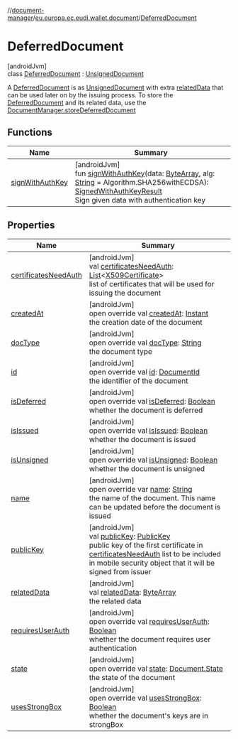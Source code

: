//[document-manager](../../../index.md)/[eu.europa.ec.eudi.wallet.document](../index.md)/[DeferredDocument](index.md)

# DeferredDocument

[androidJvm]\
class [DeferredDocument](index.md) : [UnsignedDocument](../-unsigned-document/index.md)

A [DeferredDocument](index.md) is as [UnsignedDocument](../-unsigned-document/index.md) with
extra [relatedData](related-data.md) that can be used later on by the issuing process. To store
the [DeferredDocument](index.md) and its related data, use
the [DocumentManager.storeDeferredDocument](../-document-manager/store-deferred-document.md)

## Functions

| Name                                                           | Summary                                                                                                                                                                                                                                                                                                                                                                                                              |
|----------------------------------------------------------------|----------------------------------------------------------------------------------------------------------------------------------------------------------------------------------------------------------------------------------------------------------------------------------------------------------------------------------------------------------------------------------------------------------------------|
| [signWithAuthKey](../-unsigned-document/sign-with-auth-key.md) | [androidJvm]<br>fun [signWithAuthKey](../-unsigned-document/sign-with-auth-key.md)(data: [ByteArray](https://kotlinlang.org/api/latest/jvm/stdlib/kotlin/-byte-array/index.html), alg: [String](https://kotlinlang.org/api/latest/jvm/stdlib/kotlin/-string/index.html) = Algorithm.SHA256withECDSA): [SignedWithAuthKeyResult](../-signed-with-auth-key-result/index.md)<br>Sign given data with authentication key |

## Properties

| Name                                                                    | Summary                                                                                                                                                                                                                                                                                                                                                                   |
|-------------------------------------------------------------------------|---------------------------------------------------------------------------------------------------------------------------------------------------------------------------------------------------------------------------------------------------------------------------------------------------------------------------------------------------------------------------|
| [certificatesNeedAuth](../-unsigned-document/certificates-need-auth.md) | [androidJvm]<br>val [certificatesNeedAuth](../-unsigned-document/certificates-need-auth.md): [List](https://kotlinlang.org/api/latest/jvm/stdlib/kotlin.collections/-list/index.html)&lt;[X509Certificate](https://developer.android.com/reference/kotlin/java/security/cert/X509Certificate.html)&gt;<br>list of certificates that will be used for issuing the document |
| [createdAt](../-document/created-at.md)                                 | [androidJvm]<br>open override val [createdAt](../-document/created-at.md): [Instant](https://developer.android.com/reference/kotlin/java/time/Instant.html)<br>the creation date of the document                                                                                                                                                                          |
| [docType](../-document/doc-type.md)                                     | [androidJvm]<br>open override val [docType](../-document/doc-type.md): [String](https://kotlinlang.org/api/latest/jvm/stdlib/kotlin/-string/index.html)<br>the document type                                                                                                                                                                                              |
| [id](../-document/id.md)                                                | [androidJvm]<br>open override val [id](../-document/id.md): [DocumentId](../index.md#659369697%2FClasslikes%2F1351694608)<br>the identifier of the document                                                                                                                                                                                                               |
| [isDeferred](../-document/is-deferred.md)                               | [androidJvm]<br>open override val [isDeferred](../-document/is-deferred.md): [Boolean](https://kotlinlang.org/api/latest/jvm/stdlib/kotlin/-boolean/index.html)<br>whether the document is deferred                                                                                                                                                                       |
| [isIssued](../-document/is-issued.md)                                   | [androidJvm]<br>open override val [isIssued](../-document/is-issued.md): [Boolean](https://kotlinlang.org/api/latest/jvm/stdlib/kotlin/-boolean/index.html)<br>whether the document is issued                                                                                                                                                                             |
| [isUnsigned](../-document/is-unsigned.md)                               | [androidJvm]<br>open override val [isUnsigned](../-document/is-unsigned.md): [Boolean](https://kotlinlang.org/api/latest/jvm/stdlib/kotlin/-boolean/index.html)<br>whether the document is unsigned                                                                                                                                                                       |
| [name](../-unsigned-document/name.md)                                   | [androidJvm]<br>open override var [name](../-unsigned-document/name.md): [String](https://kotlinlang.org/api/latest/jvm/stdlib/kotlin/-string/index.html)<br>the name of the document. This name can be updated before the document is issued                                                                                                                             |
| [publicKey](../-unsigned-document/public-key.md)                        | [androidJvm]<br>val [publicKey](../-unsigned-document/public-key.md): [PublicKey](https://developer.android.com/reference/kotlin/java/security/PublicKey.html)<br>public key of the first certificate in [certificatesNeedAuth](../-unsigned-document/certificates-need-auth.md) list to be included in mobile security object that it will be signed from issuer         |
| [relatedData](related-data.md)                                          | [androidJvm]<br>val [relatedData](related-data.md): [ByteArray](https://kotlinlang.org/api/latest/jvm/stdlib/kotlin/-byte-array/index.html)<br>the related data                                                                                                                                                                                                           |
| [requiresUserAuth](../-document/requires-user-auth.md)                  | [androidJvm]<br>open override val [requiresUserAuth](../-document/requires-user-auth.md): [Boolean](https://kotlinlang.org/api/latest/jvm/stdlib/kotlin/-boolean/index.html)<br>whether the document requires user authentication                                                                                                                                         |
| [state](../-document/state.md)                                          | [androidJvm]<br>open override val [state](../-document/state.md): [Document.State](../-document/-state/index.md)<br>the state of the document                                                                                                                                                                                                                             |
| [usesStrongBox](../-document/uses-strong-box.md)                        | [androidJvm]<br>open override val [usesStrongBox](../-document/uses-strong-box.md): [Boolean](https://kotlinlang.org/api/latest/jvm/stdlib/kotlin/-boolean/index.html)<br>whether the document's keys are in strongBox                                                                                                                                                    |
